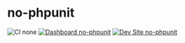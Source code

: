 # no-phpunit

![CI none](https://img.shields.io/badge/ci-none-orange.svg)
[![Dashboard no-phpunit](https://img.shields.io/badge/dashboard-no_phpunit-yellow.svg)](https://dashboard.pantheon.io/sites/3df73447-cfb2-4158-b2b7-329c141db1f0#dev/code)
[![Dev Site no-phpunit](https://img.shields.io/badge/site-no_phpunit-blue.svg)](http://dev-no-phpunit.pantheonsite.io/)